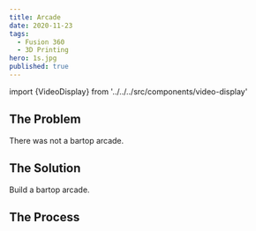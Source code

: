 ```yaml
---
title: Arcade
date: 2020-11-23
tags:
  - Fusion 360
  - 3D Printing
hero: 1s.jpg
published: true
---
```

import {VideoDisplay} from '../../../src/components/video-display'



## The Problem
There was not a bartop arcade.

## The Solution
Build a bartop arcade.

## The Process

<VideoDisplay />



